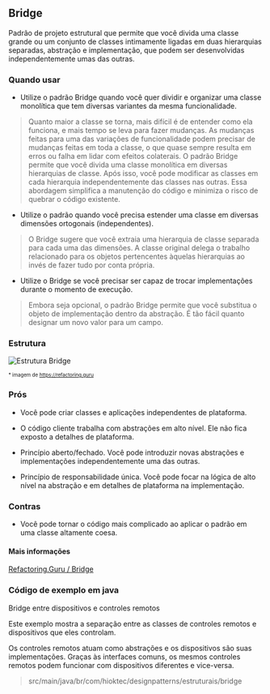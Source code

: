 ## Bridge

Padrão de projeto estrutural que permite que você divida uma classe grande ou um conjunto de classes intimamente ligadas em duas hierarquias separadas, abstração e implementação, que podem ser desenvolvidas independentemente umas das outras.

### Quando usar

- Utilize o padrão Bridge quando você quer dividir e organizar uma classe monolítica que tem diversas variantes da mesma funcionalidade.

> Quanto maior a classe se torna, mais difícil é de entender como ela funciona, e mais tempo se leva para fazer mudanças. As mudanças feitas para uma das variações de funcionalidade podem precisar de mudanças feitas em toda a classe, o que quase sempre resulta em erros ou falha em lidar com efeitos colaterais. O padrão Bridge permite que você divida uma classe monolítica em diversas hierarquias de classe. Após isso, você pode modificar as classes em cada hierarquia independentemente das classes nas outras. Essa abordagem simplifica a manutenção do código e minimiza o risco de quebrar o código existente.

- Utilize o padrão quando você precisa estender uma classe em diversas dimensões ortogonais (independentes).

> O Bridge sugere que você extraia uma hierarquia de classe separada para cada uma das dimensões. A classe original delega o trabalho relacionado para os objetos pertencentes àquelas hierarquias ao invés de fazer tudo por conta própria.

- Utilize o Bridge se você precisar ser capaz de trocar implementações durante o momento de execução.

> Embora seja opcional, o padrão Bridge permite que você substitua o objeto de implementação dentro da abstração. É tão fácil quanto designar um novo valor para um campo.

### Estrutura

![Estrutura Bridge](https://refactoring.guru/images/patterns/diagrams/bridge/structure-pt-br.png)

<sub><sup>* imagem de https://refactoring.guru</sup></sub>

### Prós

- Você pode criar classes e aplicações independentes de plataforma.

- O código cliente trabalha com abstrações em alto nível. Ele não fica exposto a detalhes de plataforma.

- Princípio aberto/fechado. Você pode introduzir novas abstrações e implementações independentemente uma das outras.

- Princípio de responsabilidade única. Você pode focar na lógica de alto nível na abstração e em detalhes de plataforma na implementação.

### Contras

- Você pode tornar o código mais complicado ao aplicar o padrão em uma classe altamente coesa.

#### Mais informações

[Refactoring.Guru / Bridge](https://refactoring.guru/pt-br/design-patterns/bridge)

### Código de exemplo em java

Bridge entre dispositivos e controles remotos

Este exemplo mostra a separação entre as classes de controles remotos e dispositivos que eles controlam.

Os controles remotos atuam como abstrações e os dispositivos são suas implementações. Graças às interfaces comuns, os mesmos controles remotos podem funcionar com dispositivos diferentes e vice-versa.

> src/main/java/br/com/hioktec/designpatterns/estruturais/bridge
